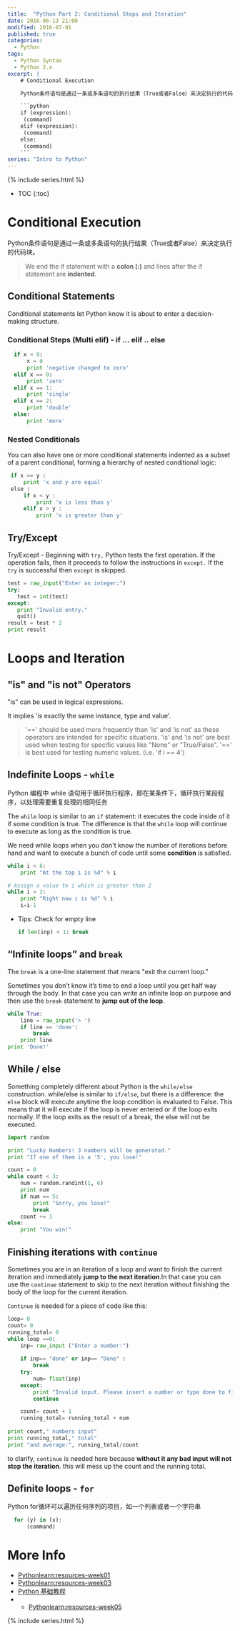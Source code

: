 ```yaml
---
title:  "Python Part 2: Conditional Steps and Iteration"
date: 2016-06-13 21:00
modified: 2016-07-01
published: true
categories: 
  - Python
tags:
  - Python Syntax
  - Python 2.x
excerpt: |
    # Conditional Execution

    Python条件语句是通过一条或多条语句的执行结果（True或者False）来决定执行的代码块。

    ```python
    if (expression):
     (command)
    elif (expression):
     (command)
    else:
     (command)
    ```
series: "Intro to Python"	
---
```


 {% include series.html %}

* TOC
{:toc}

# Conditional Execution

Python条件语句是通过一条或多条语句的执行结果（True或者False）来决定执行的代码块。

> We end the if statement with a **colon (:)** and lines after the if statement are **indented**.

## Conditional Statements

Conditional statements let Python know it is about to enter a decision-making structure.

### Conditional Steps (Multi elif) - if ... elif .. else

```python
  if x < 0:
      x = 0
      print 'negative changed to zero'
  elif x == 0:
      print 'zero'
  elif x == 1:
      print 'single'
  elif x == 2:
      print 'double'
  else:
      print 'more'
```

###  Nested Conditionals

You can also have one or more conditional statements indented as a subset of a parent conditional, forming a hierarchy of nested conditional logic:

```python
 if x == y :
     print 'x and y are equal'
 else :
     if x < y :
         print 'x is less than y'
     elif x > y :
         print 'x is greater than y'
```

##  Try/Except

Try/Except - Beginning with `try,` Python tests the first operation. If the operation fails, then it proceeds to follow the instructions in `except.` If the `try` is successful then `except` is skipped.

```python
test = raw_input("Enter an integer:")  
try:  
   test = int(test)  
except:  
   print "Invalid entry."
   quit()  
result = test * 2  
print result  
```

# Loops and Iteration

## "is" and "is not" Operators

"is" can be used in logical expressions.

It implies 'is exactly the same instance, type and value'.

>  '==' should be used more frequently than 'is' and 'is not' as these operators are intended for specific situations. 'is' and 'is not' are best used when testing for specific values like "None" or "True/False". '==' is best used for testing numeric values. (i.e. 'if i == 4')

## Indefinite Loops - `while`

Python 编程中 while 语句用于循环执行程序，即在某条件下，循环执行某段程序，以处理需要重复处理的相同任务

The `while` loop is similar to an `if` statement: it executes the code inside of it if some condition is true. The difference is that the `while` loop will continue to execute as long as the condition is true.

We need while loops when you don't know the number of iterations before hand and want to execute a bunch of code until some **condition** is satisfied.

```python
while i < 6:
    print "At the top i is %d" % i
```

```python
# Assign a value to i which is greater than 2
while i > 2:
    print "Right now i is %d" % i
    i=i-1
```

* Tips: Check for empty line
  
  ```python
  if len(inp) < 1: break
  ```

## “Infinite loops” and `break`

The `break` is a one-line statement that means "exit the current loop." 

Sometimes you don’t know it’s time to end a loop until you get half way through the body. In that case you can write an infinite loop on purpose and then use the `break` statement to **jump out of the loop**.

```python
while True:
    line = raw_input('> ')
    if line == 'done':
        break
    print line
print 'Done!'
```


## While / else

Something completely different about Python is the `while/else` construction. while/else is similar to `if/else`, but there is a difference: the `else` block will execute anytime the loop condition is evaluated to False. This means that it will execute if the loop is never entered or if the loop exits normally. If the loop exits as the result of a break, the else will not be executed.

```python
import random

print "Lucky Numbers! 3 numbers will be generated."
print "If one of them is a '5', you lose!"

count = 0
while count < 3:
    num = random.randint(1, 6)
    print num
    if num == 5:
        print "Sorry, you lose!"
        break
    count += 1
else:
    print "You win!"
```

## Finishing iterations with `continue`

Sometimes you are in an iteration of a loop and want to finish the current iteration and immediately **jump to the next iteration**.In that case you can use the `continue` statement to skip to the next iteration without finishing the body of the loop for the current iteration.

`Continue` is needed for a piece of code like this:

```python
loop= 0
count= 0
running_total= 0
while loop ==0:
    inp= raw_input ("Enter a number:")
    
    if inp== "done" or inp== "Done" :
        break   
    try:
        num= float(inp)
    except:
        print "Invalid input. Please insert a number or type done to finish"
        continue    

    count= count + 1
    running_total= running_total + num
 
print count," numbers input" 
print running_total," total"
print "and average:", running_total/count
```

to clarify, `continue` is needed here because **without it any bad input will not stop the iteration**. this will mess up the count and the running total.

## Definite loops - `for`

Python for循环可以遍历任何序列的项目，如一个列表或者一个字符串

```python
  for (y) in (x):
      (command)
```

# More Info
* [Pythonlearn:resources-week01](https://share.coursera.org/wiki/index.php/Pythonlearn:resources-week01)
* [Pythonlearn:resources-week03](https://share.coursera.org/wiki/index.php/Pythonlearn:resources-week03)
* [Python 基础教程](http://www.runoob.com/python/python-if-statement.html)
* * [Pythonlearn:resources-week05](https://share.coursera.org/wiki/index.php/Pythonlearn:resources-week05)

 {% include series.html %}
